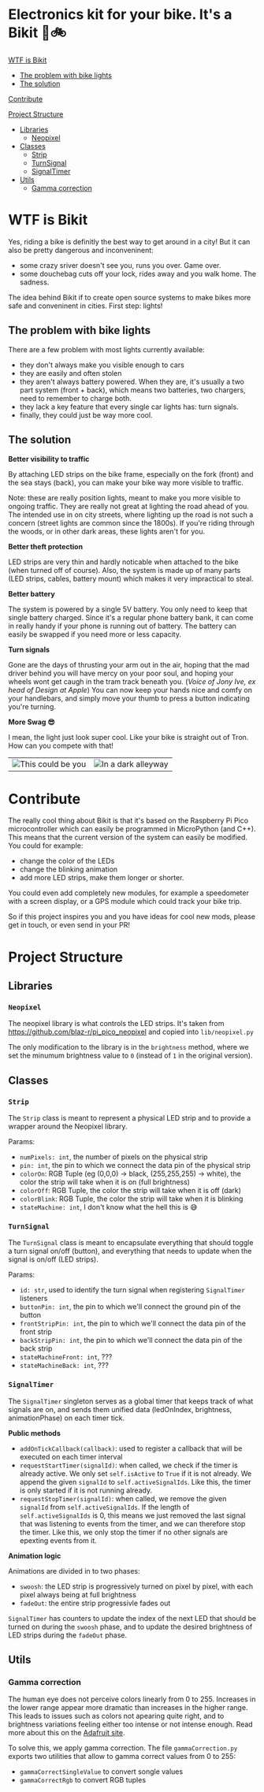 # Electronics kit for your bike. It's a Bikit 🤩🚲

[WTF is Bikit](#project-structure)
- [The problem with bike lights](#the-problem-with-bike-lights)
- [The solution](#the-solution)

[Contribute](#contribute)

[Project Structure](#project-structure)
- [Libraries](#libraries)
  - [Neopixel](#neopixel)
- [Classes](#classes)
  - [Strip](#neopixel)
  - [TurnSignal](#neopixel)
  - [SignalTimer](#neopixel)
- [Utils](#utils)
  - [Gamma correction](#gamma-correction)

# WTF is Bikit

Yes, riding a bike is definitly the best way to get around in a city! But it can also be pretty dangerous and inconveninent:
- some crazy sriver doesn't see you, runs you over. Game over.
- some douchebag cuts off your lock, rides away and you walk home. The sadness.

The idea behind Bikit if to create open source systems to make bikes more safe and conveninent in cities. First step: lights!

## The problem with bike lights
There are a few problem with most lights currently available:
- they don't always make you visible enough to cars
- they are easily and often stolen
- they aren't always battery powered. When they are, it's usually a two part system (front + back), which means two batteries, two chargers, need to remember to charge both.
- they lack a key feature that every single car lights has: turn signals.
- finally, they could just be way more cool.

## The solution

**Better visibility to traffic**

By attaching LED strips on the bike frame, especially on the fork (front) and the sea stays (back), you can make your bike way more visible to traffic.

Note: these are really position lights, meant to make you more visible to ongoing traffic. They are really not great at lighting the road ahead of you. The intended use in on city streets, where lighting up the road is not such a concern (street lights are common since the 1800s). If you're riding through the woods, or in other dark areas, these lights aren't for you.

**Better theft protection**

LED strips are very thin and hardly noticable when attached to the bike (when turned off of course). Also, the system is made up of many parts (LED strips, cables, battery mount) which makes it very impractical to steal.

**Better battery**

The system is powered by a single 5V battery. You only need to keep that single battery charged. Since it's a regular phone battery bank, it can come in really handy if your phone is running out of battery. The battery can easily be swapped if you need more or less capacity.

**Turn signals**

Gone are the days of thrusting your arm out in the air, hoping that the mad driver behind you will have mercy on your poor soul, and hoping your wheels wont get caugh in the tram track beneath you. (*Voice of Jony Ive, ex head of Design at Apple*) You can now keep your hands nice and comfy on your handlebars, and simply move your thumb to press a button indicating you're turning.

**More Swag 😎**

I mean, the light just look super cool. Like your bike is straight out of Tron. How can you compete with that!

<table>
    <tr>
        <td>
          <img src="https://github.com/LaVielle/bikit/blob/main/assets/side_with_rider.jpeg" alt="This could be you" />
        </td>
        <td>
          <img src="https://github.com/LaVielle/bikit/blob/main/assets/dark_alleyway.jpeg" alt="In a dark alleyway" />
        </td>
    </tr>
</table>

# Contribute

The really cool thing about Bikit is that it's based on the Raspberry Pi Pico microcontroller which can easily be programmed in MicroPython (and C++). This means that the current version of the system can easily be modified. You could for example:
- change the color of the LEDs
- change the blinking animation
- add more LED strips, make them longer or shorter.

You could even add completely new modules, for example a speedometer with a screen display, or a GPS module which could track your bike trip.

So if this project inspires you and you have ideas for cool new mods, please get in touch, or even send in your PR!

# Project Structure

## Libraries

### `Neopixel`
The neopixel library is what controls the LED strips. It's taken from https://github.com/blaz-r/pi_pico_neopixel and copied into `lib/neopixel.py`

The only modification to the library is in the `brightness` method, where we set the minumum brightness value to `0` (instead of `1` in the original version).

## Classes

### `Strip`
The `Strip` class is meant to represent a physical LED strip and to provide a wrapper around the Neopixel library.

Params:
 - `numPixels: int`, the number of pixels on the physical strip
 - `pin: int`, the pin to which we connect the data pin of the physical strip
 - `colorOn`: RGB Tuple (eg (0,0,0) -> black, (255,255,255) -> white), the color the strip will take when it is on (full brightness)
 - `colorOff`: RGB Tuple, the color the strip will take when it is off (dark)
 - `colorBlink`: RGB Tuple, the color the strip will take when it is blinking
 - `stateMachine: int`, I don't know what the hell this is 😅


### `TurnSignal`

The `TurnSignal` class is meant to encapsulate everything that should toggle a turn signal on/off (button), and everything that needs to update when the signal is on/off (LED strips).

Params:
- `id: str`, used to identify the turn signal when registering `SignalTimer` listeners
- `buttonPin: int`, the pin to which we'll connect the ground pin of the button
- `frontStripPin: int`, the pin to which we'll connect the data pin of the front strip
- `backStripPin: int`, the pin to which we'll connect the data pin of the back strip
- `stateMachineFront: int`, ???
- `stateMachineBack: int`, ???

### `SignalTimer`

The `SignalTimer` singleton serves as a global timer that keeps track of what signals are on, and sends them unified data (ledOnIndex, brightness, animationPhase) on each timer tick.

**Public methods**
- `addOnTickCallback(callback)`: used to register a callback that will be executed on each timer interval
- `requestStartTimer(signalId)`: when called, we check if the timer is already active. We only set `self.isActive` to `True` if it is not already. We append the given `signalId` to `self.activeSignalIds`. Like this, the timer is only started if it is not running already.
- `requestStopTimer(signalId)`: when called, we remove the given `signalId` from `self.activeSignalIds`. If the length of `self.activeSignalIds` is 0, this means we just removed the last signal that was listening to events from the timer, and we can therefore stop the timer. Like this, we only stop the timer if no other signals are epexting events from it.

**Animation logic**

Animations are divided in to two phases:
- `swoosh`: the LED strip is progressively turned on pixel by pixel, with each pixel always being at full brightness
- `fadeOut`: the entire strip progressivle fades out

`SignalTimer` has counters to update the index of the next LED that should be turned on during the `swoosh` phase, and to update the desired brightness of LED strips during the `fadeOut` phase.

## Utils

### Gamma correction
The human eye does not perceive colors linearly from 0 to 255. Increases in the lower range appear more dramatic than increases in the higher range. This leads to issues such as colors not apearing quite right, and to brightness variations feeling either too intense or not intense enough. Read more about this on the [Adafruit site](https://learn.adafruit.com/led-tricks-gamma-correction/the-issue).

To solve this, we apply gamma correction. The file `gammaCorrection.py` exports two utilities that allow to gamma correct values from 0 to 255:
- `gammaCorrectSingleValue` to convert songle values
- `gammaCorrectRgb` to convert RGB tuples
